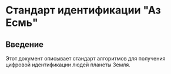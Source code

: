 # Стандарт идентификации "Аз Есмь"

## Введение

Этот документ описывает стандарт алгоритмов для получения цифровой идентификации людей планеты Земля.
